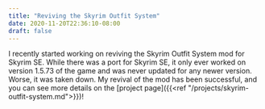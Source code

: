 ```yaml
---
title: "Reviving the Skyrim Outfit System"
date: 2020-11-20T22:36:10-08:00
draft: false
---
```

I recently started working on reviving the Skyrim Outfit System mod for Skyrim SE. While there was a port for Skyrim SE, it only ever worked on version 1.5.73 of the game and was never updated for any newer version. Worse, it was taken down. My revival of the mod has been successful, and you can see more details on the [project page]({{<ref "/projects/skyrim-outfit-system.md">}})!